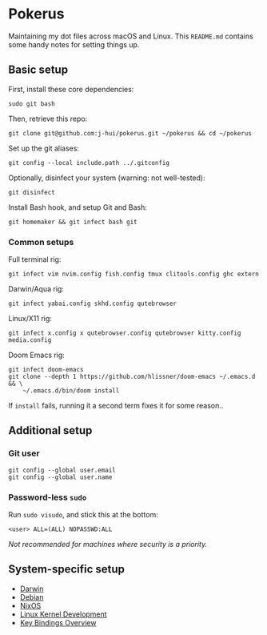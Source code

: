 # Pokerus

Maintaining my dot files across macOS and Linux.
This `README.md` contains some handy notes for setting things up.

## Basic setup

First, install these core dependencies:

    sudo git bash

Then, retrieve this repo:

    git clone git@github.com:j-hui/pokerus.git ~/pokerus && cd ~/pokerus

Set up the git aliases:

    git config --local include.path ../.gitconfig

Optionally, disinfect your system (warning: not well-tested):

    git disinfect

Install Bash hook, and setup Git and Bash:

    git homemaker && git infect bash git

### Common setups

Full terminal rig:

    git infect vim nvim.config fish.config tmux clitools.config ghc extern

Darwin/Aqua rig:

    git infect yabai.config skhd.config qutebrowser

Linux/X11 rig:

    git infect x.config x qutebrowser.config qutebrowser kitty.config media.config

Doom Emacs rig:

    git infect doom-emacs
    git clone --depth 1 https://github.com/hlissner/doom-emacs ~/.emacs.d && \
        ~/.emacs.d/bin/doom install

If `install` fails, running it a second term fixes it for some reason..

## Additional setup

### Git user

    git config --global user.email
    git config --global user.name

### Password-less `sudo`

Run `sudo visudo`, and stick this at the bottom:

    <user> ALL=(ALL) NOPASSWD:ALL

_Not recommended for machines where security is a priority._

## System-specific setup

- [Darwin](doc.immune/darwin-setup.md)
- [Debian](doc.immune/debian-setup.md)
- [NixOS](doc.immune/nixos-setup.md)
- [Linux Kernel Development](doc.immune/linux-dev.md)
- [Key Bindings Overview](doc.immune/keybinds.md)

